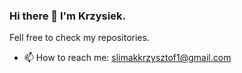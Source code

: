 ### Hi there 👋 I'm Krzysiek. 

Fell free to check my repositories.

- 📫 How to reach me: slimakkrzysztof1@gmail.com
